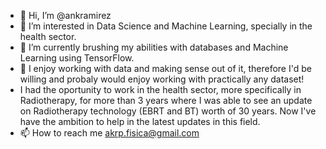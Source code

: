 - 👋 Hi, I’m @ankramirez
- 👀 I’m interested in Data Science and Machine Learning, specially in the health sector.
- 🌱 I’m currently brushing my abilities with databases and Machine Learning using TensorFlow.
- 💞️ I enjoy working with data and making sense out of it, therefore I'd be willing and probaly would enjoy working with practically any dataset!
- I had the oportunity to work in the health sector, more specifically in Radiotherapy, for more than 3 years where I was able to see an update on Radiotherapy technology (EBRT and BT) worth of 30 years. Now I've have the ambition to help in the latest updates in this field. 
- 📫 How to reach me akrp.fisica@gmail.com

<!---
ankramirez/ankramirez is a ✨ special ✨ repository because its `README.md` (this file) appears on your GitHub profile.
You can click the Preview link to take a look at your changes.
--->
